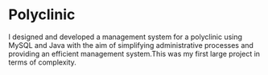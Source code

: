 # Polyclinic
I designed and developed a management system for a polyclinic using MySQL and Java with the aim of simplifying administrative processes and providing an efficient management system.This was my first large project in terms of complexity. 

